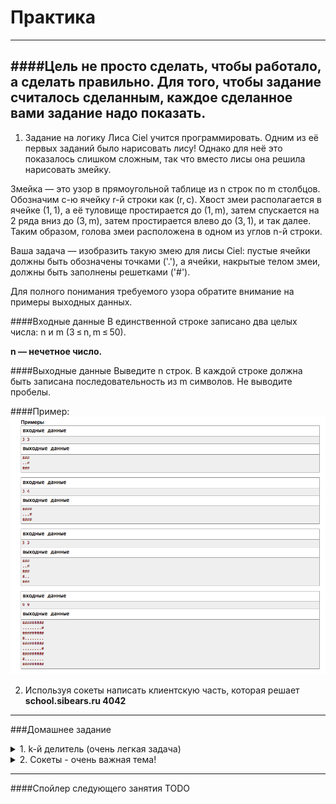 # Практика
---
####Цель не просто сделать, чтобы работало, а сделать правильно. Для того, чтобы задание считалось сделанным, каждое сделанное вами задание надо показать.
---

1) Задание на логику
Лиса Ciel учится программировать. Одним из её первых заданий было нарисовать лису! Однако для неё это показалось слишком сложным, так что вместо лисы она решила нарисовать змейку.

Змейка — это узор в прямоугольной таблице из n строк по m столбцов. Обозначим c-ю ячейку r-й строки как (r, c). Хвост змеи располагается в ячейке (1, 1), а её туловище простирается до (1, m), затем спускается на 2 ряда вниз до (3, m), затем простирается влево до (3, 1), и так далее. Таким образом, голова змеи расположена в одном из углов n-й строки.

Ваша задача — изобразить такую змею для лисы Ciel: пустые ячейки должны быть обозначены точками ('.'), а ячейки, накрытые телом змеи, должны быть заполнены решетками ('#').

Для полного понимания требуемого узора обратите внимание на примеры выходных данных.

####Входные данные
В единственной строке записано два целых числа: n и m (3 ≤ n, m ≤ 50).

**n — нечетное число.**

####Выходные данные
Выведите n строк. В каждой строке должна быть записана последовательность из m символов. Не выводите пробелы.

####Пример:
![Image](exmpl.png)


2) Используя сокеты написать клиентскую часть, которая решает **school.sibears.ru 4042**

---
###Домашнее задание

<details><summary>1. k-й делитель (очень легкая задача)</summary>
Даны два натуральных числа **n** и **k**. Найдите **k-й** в порядке возрастания делитель числа **n**, либо сообщите, что его не существует.

Делителем числа **n** является любое натуральное число, на которое число **n** делится без остатка.

Входные данные
В первой строке следуют два целых числа **n** и **k** *(1 ≤ n ≤ 10^15, 1 ≤ k ≤ 10^9)*.

Выходные данные
Если у числа **n** менее **k** делителей, выведите -1.

В противном случае, выведите **k-й** в порядке возрастания делитель числа **n**.

![image](hm_exmpl.png)

####**Примечание**
В первом примере у числа 4 есть три делителя: 1, 2 и 4. Второй из них — 2.

Во втором примере у числа 5 есть только два делителя, 1 и 5. Ответ -1, потому что третьего делителя нет.
</details>

<details><summary>2. Сокеты - очень важная тема!</summary>
1) Предлагаю все-таки дорешать второе задание с занятия. В этом задании **сервер уже написан** и он находится по адресу `school.sibears.ru 4042`. **Необходимо написать клиентскую часть**, которая принимает данные с сервера, что-то делает и отправляет обратно. Как подключатся к серверу, работать с данными и т.д. есть в примере клиента с [прошлого занятия](https://github.com/sibears/school/blob/master/programming/l3.md). По факту необходимо придумать только саму логику решения задачи.

2) Так как никто не показал сделал ли задание на сокеты с прошлого ДЗ, то предлагаю также решить и его. Грубый бот все еще поднят. Подробности также в разделе *Домашнее задание* [прошлой лекции](https://github.com/sibears/school/blob/master/programming/l3.md). 
</details>

---
####Спойлер следующего занятия
TODO
